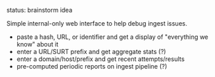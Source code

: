 
status: brainstorm idea

Simple internal-only web interface to help debug ingest issues.

- paste a hash, URL, or identifier and get a display of "everything we know" about it
- enter a URL/SURT prefix and get aggregate stats (?)
- enter a domain/host/prefix and get recent attempts/results
- pre-computed periodic reports on ingest pipeline (?)
